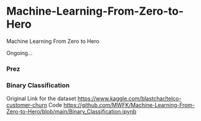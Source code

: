 # Machine-Learning-From-Zero-to-Hero
Machine Learning From Zero to Hero

Ongoing...

### Prez


### Binary Classification
Original Link for the dataset
https://www.kaggle.com/blastchar/telco-customer-churn
Code
https://github.com/MWFK/Machine-Learning-From-Zero-to-Hero/blob/main/Binary_Classification.ipynb


